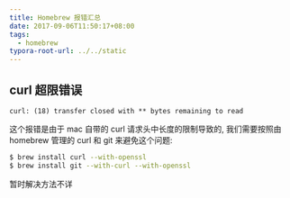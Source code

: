 ```yaml
---
title: Homebrew 报错汇总
date: 2017-09-06T11:50:17+08:00
tags:
  - homebrew
typora-root-url: ../../static
---
```


## curl 超限错误

```
curl: (18) transfer closed with ** bytes remaining to read
```

这个报错是由于 mac 自带的 curl 请求头中长度的限制导致的, 我们需要按照由 homebrew 管理的 curl 和 git 来避免这个问题:

```bash
$ brew install curl --with-openssl
$ brew install git --with-curl --with-openssl
```

暂时解决方法不详
